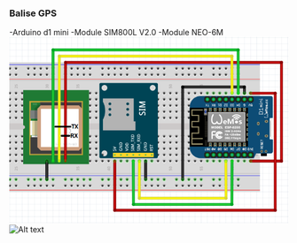 ### Balise GPS
-Arduino d1 mini
-Module SIM800L V2.0
-Module NEO-6M
![Alt text](branchement.PNG?raw=true "branchement")
![Alt text](branchement.jpg?raw=true "branchement")